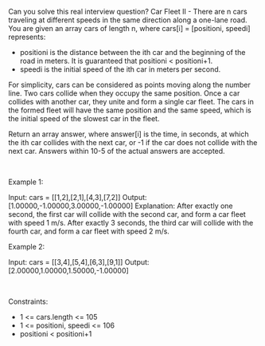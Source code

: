 Can you solve this real interview question? Car Fleet II - There are n cars traveling at different speeds in the same direction along a one-lane road. You are given an array cars of length n, where cars[i] = [positioni, speedi] represents:

 * positioni is the distance between the ith car and the beginning of the road in meters. It is guaranteed that positioni < positioni+1.
 * speedi is the initial speed of the ith car in meters per second.

For simplicity, cars can be considered as points moving along the number line. Two cars collide when they occupy the same position. Once a car collides with another car, they unite and form a single car fleet. The cars in the formed fleet will have the same position and the same speed, which is the initial speed of the slowest car in the fleet.

Return an array answer, where answer[i] is the time, in seconds, at which the ith car collides with the next car, or -1 if the car does not collide with the next car. Answers within 10-5 of the actual answers are accepted.

 

Example 1:


Input: cars = [[1,2],[2,1],[4,3],[7,2]]
Output: [1.00000,-1.00000,3.00000,-1.00000]
Explanation: After exactly one second, the first car will collide with the second car, and form a car fleet with speed 1 m/s. After exactly 3 seconds, the third car will collide with the fourth car, and form a car fleet with speed 2 m/s.


Example 2:


Input: cars = [[3,4],[5,4],[6,3],[9,1]]
Output: [2.00000,1.00000,1.50000,-1.00000]


 

Constraints:

 * 1 <= cars.length <= 105
 * 1 <= positioni, speedi <= 106
 * positioni < positioni+1